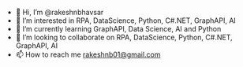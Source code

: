 - 👋 Hi, I’m @rakeshnbhavsar
- 👀 I’m interested in RPA, DataScience, Python, C#.NET, GraphAPI, AI
- 🌱 I’m currently learning GraphAPI, Data Science, AI and Python
- 💞️ I’m looking to collaborate on RPA, DataScience, Python, C#.NET, GraphAPI, AI
- 📫 How to reach me rakeshnb01@gmail.com

<!---
rakeshnbhavsar/rakeshnbhavsar is a ✨ special ✨ repository because its `README.md` (this file) appears on your GitHub profile.
You can click the Preview link to take a look at your changes.
--->
